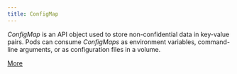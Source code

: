 ```yaml
---
title: ConfigMap
---
```


*ConfigMap* is an API object used to store non-confidential data in key-value pairs. Pods can consume *ConfigMaps* as environment variables, command-line arguments, or as configuration files in a volume. 

[More](https://kubernetes.io/docs/concepts/configuration/configmap/)
